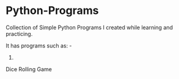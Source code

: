 # Python-Programs
Collection of Simple Python Programs I created while learning and practicing. 

It has programs such as: -

1. 
Dice Rolling Game
